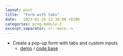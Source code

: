 ```yaml
---
layout: post
title:  "Form with tabs"
date:   2023-01-26 12:30:00 +0200
categories: prog-module-2
excerpt_separator: <!--more-->
---
```

- Create a pop-up form with tabs and custom inputs
  - [demo](https://bulhakovolexii.github.io/Prog-academy-homeworks/20-lecture-homework/index.html) / [code base](https://github.com/bulhakovolexii/Prog-academy-homeworks/blob/main/20-lecture-homework/)
<!--more-->
